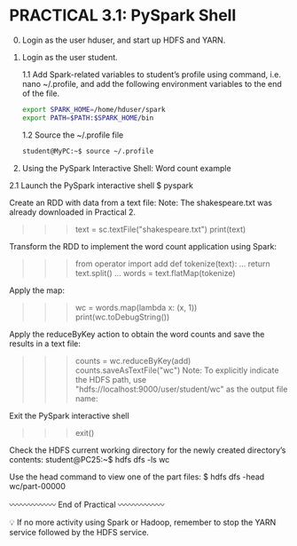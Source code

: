 # PRACTICAL 3.1: PySpark Shell

0. Login as the user hduser, and start up HDFS and YARN. 

1. Login as the user student.

   1.1 Add Spark-related variables to student’s profile using command, i.e. nano ~/.profile, and add the following environment variables to the end of the file.
   ~~~bash
   export SPARK_HOME=/home/hduser/spark
   export PATH=$PATH:$SPARK_HOME/bin
   ~~~

   1.2 Source the ~/.profile file
   ~~~bash
   student@MyPC:~$ source ~/.profile
   ~~~
   
2. Using the PySpark Interactive Shell: Word count example

  2.1 Launch the PySpark interactive shell
$ pyspark





Create an RDD with data from a text file: 
Note: The shakespeare.txt was already downloaded in Practical 2. 
>>> text = sc.textFile("shakespeare.txt")
>>> print(text)



Transform the RDD to implement the word count application using Spark: 
>>> from operator import add
>>> def tokenize(text):
...     return text.split()
...
>>> words = text.flatMap(tokenize)

Apply the map:
>>> wc = words.map(lambda x: (x, 1))
>>> print(wc.toDebugString())



Apply the reduceByKey action to obtain the word counts and save the results in a text file: 
>>> counts = wc.reduceByKey(add)
   >>> counts.saveAsTextFile("wc")
Note:	To explicitly indicate the HDFS path, use "hdfs://localhost:9000/user/student/wc" as the output file name:


Exit the PySpark interactive shell
>>> exit()

Check the HDFS current working directory for the newly created directory’s contents:
student@PC25:~$ hdfs dfs -ls wc


Use the head command to view one of the part files: 
$ hdfs dfs -head wc/part-00000




〰〰〰〰〰〰 End of Practical 〰〰〰〰〰〰

💡 If no more activity using Spark or Hadoop, remember to stop the YARN service followed by the HDFS service.


